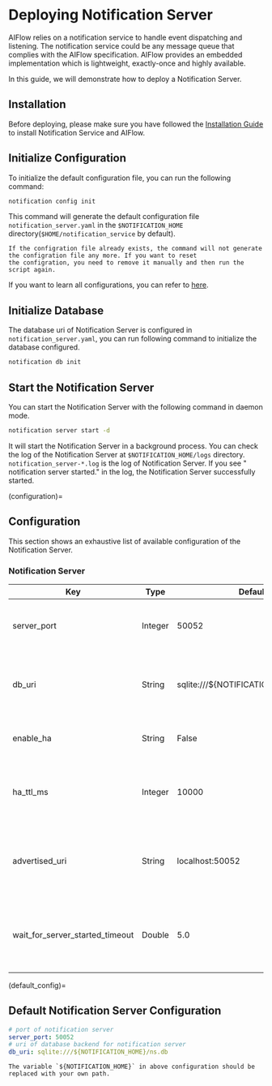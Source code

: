 # Deploying Notification Server

AIFlow relies on a notification service to handle event dispatching and listening. 
The notification service could be any message queue that complies with the AIFlow specification. 
AIFlow provides an embedded implementation which is lightweight, exactly-once and highly available.

In this guide, we will demonstrate how to deploy a Notification Server.

## Installation
Before deploying, please make sure you have followed the [Installation Guide](../installation/index.md) to install Notification Service and AIFlow.

## Initialize Configuration

To initialize the default configuration file, you can run the following command:

```bash
notification config init
```

This command will generate the default configuration file `notification_server.yaml` in
the `$NOTIFICATION_HOME` directory(`$HOME/notification_service` by default).

```{note}
If the configration file already exists, the command will not generate the configration file any more. If you want to reset 
the configration, you need to remove it manually and then run the script again.
```

If you want to learn all configurations, you can refer to [here](#configuration).

## Initialize Database

The database uri of Notification Server is configured in `notification_server.yaml`, you can run following command to initialize the database configured.
```bash
notification db init
```

## Start the Notification Server

You can start the Notification Server with the following command in daemon mode.

```bash
notification server start -d
```

It will start the Notification Server in a background process. You can check the log of the Notification Server
at `$NOTIFICATION_HOME/logs` directory. `notification_server-*.log` is the log of Notification Server. If you see "
notification server started." in the log, the Notification Server successfully started.

(configuration)=

## Configuration

This section shows an exhaustive list of available configuration of the Notification Server.

### Notification Server

|Key|Type|Default|Description|
|---|---|---|---|
|server_port|Integer|50052|The port where the Notification Server is exposed.|
|db_uri|String|sqlite:///${NOTIFICATION_HOME}/ns.db|The uri of the database backend for Notification Server.|
|enable_ha|String|False|Whether to start server in HA mode.|
|ha_ttl_ms|Integer|10000|The time in millisecond to detect living members in HA mode.|
|advertised_uri|String|localhost:50052|Uri of server registered in HA manager for clients to use.|
|wait_for_server_started_timeout|Double|5.0|timeout for notification server to be available after started in seconds.|

(default_config)=

## Default Notification Server Configuration

```yaml
# port of notification server
server_port: 50052
# uri of database backend for notification server
db_uri: sqlite:///${NOTIFICATION_HOME}/ns.db
```

```{note}
The variable `${NOTIFICATION_HOME}` in above configuration should be replaced with your own path.
```
